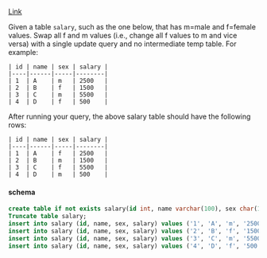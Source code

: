 [Link](https://leetcode.com/problems/swap-salary)

Given a table `salary`, such as the one below, that has m=male and f=female values. Swap all f and m values (i.e., change all f values to m and vice versa) with a single update query and no intermediate temp table.
For example:
```
| id | name | sex | salary |
|----|------|-----|--------|
| 1  | A    | m   | 2500   |
| 2  | B    | f   | 1500   |
| 3  | C    | m   | 5500   |
| 4  | D    | f   | 500    |
```

After running your query, the above salary table should have the following rows:
```
| id | name | sex | salary |
|----|------|-----|--------|
| 1  | A    | f   | 2500   |
| 2  | B    | m   | 1500   |
| 3  | C    | f   | 5500   |
| 4  | D    | m   | 500    |
```

#### schema
```SQL 
create table if not exists salary(id int, name varchar(100), sex char(1), salary int);
Truncate table salary;
insert into salary (id, name, sex, salary) values ('1', 'A', 'm', '2500');
insert into salary (id, name, sex, salary) values ('2', 'B', 'f', '1500');
insert into salary (id, name, sex, salary) values ('3', 'C', 'm', '5500');
insert into salary (id, name, sex, salary) values ('4', 'D', 'f', '500');
```